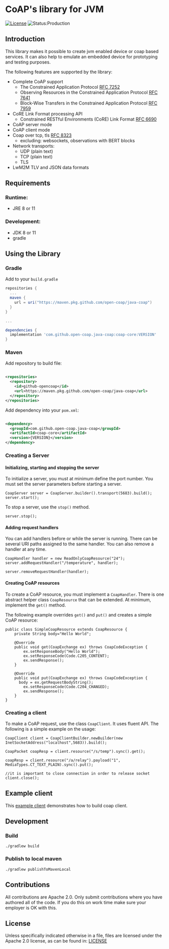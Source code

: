 CoAP's library for JVM
======================

[![License](https://img.shields.io/badge/license-Apache%202.0-brightgreen.svg)](LICENSE)
![Status:Production](https://img.shields.io/badge/Project%20status-Production-brightgreen.svg)

Introduction
------------

This library makes it possible to create jvm enabled device or coap based services. It can also help to emulate an
embedded device for prototyping and testing purposes.

The following features are supported by the library:

* Complete CoAP support
    - The Constrained Application Protocol [RFC 7252](https://tools.ietf.org/html/rfc7252)
    - Observing Resources in the Constrained Application Protocol [RFC 7641](https://tools.ietf.org/html/rfc7641)
    - Block-Wise Transfers in the Constrained Application Protocol [RFC 7959](https://tools.ietf.org/html/rfc7959)
* CoRE Link Format processing API
    - Constrained RESTful Environments (CoRE) Link Format [RFC 6690](https://tools.ietf.org/html/rfc6690)
* CoAP server mode
* CoAP client mode
* Coap over tcp, tls [RFC 8323](https://tools.ietf.org/html/rfc8323)
    - excluding: websockets, observations with BERT blocks
* Network transports:
    - UDP (plain text)
    - TCP (plain text)
    - TLS
* LwM2M TLV and JSON data formats

Requirements
------------

### Runtime:

* JRE 8 or 11

### Development:

* JDK 8 or 11
* gradle

Using the Library
-----------------

### Gradle

Add to your `build.gradle`

```groovy
repositories {
  ...
  maven {
    url = uri("https://maven.pkg.github.com/open-coap/java-coap")
  }
}

...

dependencies {
  implementation 'com.github.open-coap.java-coap:coap-core:VERSION'
}
```

### Maven

Add repository to build file:

```xml

<repositories>
  <repository>
    <id>github-opencoap</id>
    <url>https://maven.pkg.github.com/open-coap/java-coap</url>
  </repository>
</repositories>
```    

Add dependency into your `pom.xml`:

```xml

<dependency>
  <groupId>com.github.open-coap.java-coap</groupId>
  <artifactId>coap-core</artifactId>
  <version>{VERSION}</version>
</dependency>
```

### Creating a Server

#### Initializing, starting and stopping the server

To initialize a server, you must at minimum define the port number. You must set the server parameters before starting a server.

    CoapServer server = CoapServer.builder().transport(5683).build();
    server.start();

To stop a server, use the `stop()` method.
	
    server.stop();


#### Adding request handlers

You can add handlers before or while the server is running. There can be several URI paths assigned to the same handler. 
You can also remove a handler at any time.

    CoapHandler handler = new ReadOnlyCoapResource("24");
    server.addRequestHandler("/temperature", handler);
    
    server.removeRequestHandler(handler);



#### Creating CoAP resources

To create a CoAP resource, you must implement a `CoapHandler`. There is one abstract helper class `CoapResource` that can be extended. At minimum, implement the `get()` method. 

The following example overrides `get()` and `put()` and creates a simple CoAP resource:

    public class SimpleCoapResource extends CoapResource {
        private String body="Hello World";
        
        @Override
        public void get(CoapExchange ex) throws CoapCodeException {
            ex.setResponseBody("Hello World");
            ex.setResponseCode(Code.C205_CONTENT);
            ex.sendResponse();
        }
        
        @Override
        public void put(CoapExchange ex) throws CoapCodeException {
          body = ex.getRequestBodyString();        
            ex.setResponseCode(Code.C204_CHANGED);
            ex.sendResponse();
        }
    }

### Creating a client


To make a CoAP request, use the class `CoapClient`. It uses fluent API. The following is a simple example on the usage:

    CoapClient client = CoapClientBuilder.newBuilder(new InetSocketAddress("localhost",5683)).build();
    
    CoapPacket coapResp = client.resource("/s/temp").sync().get();
    
    coapResp = client.resource("/a/relay").payload("1", MediaTypes.CT_TEXT_PLAIN).sync().put();
        
    //it is important to close connection in order to release socket
    client.close();
    

Example client
--------------

This [example client](example-client) demonstrates how to build coap client.


Development
-----------

### Build

    ./gradlew build

### Publish to local maven

    ./gradlew publishToMavenLocal

Contributions
-------------

All contributions are Apache 2.0. Only submit contributions where you have authored all of the code. If you do this on work time make sure your employer is OK with this.

License
-------

Unless specifically indicated otherwise in a file, files are licensed under the Apache 2.0 license, as can be found in: [LICENSE](LICENSE)
